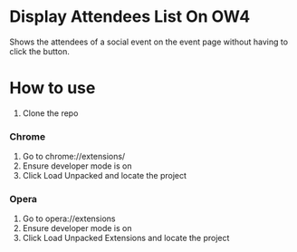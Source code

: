 # Display Attendees List On OW4
Shows the attendees of a social event on the event page without having to click the button.

# How to use

1. Clone the repo

### Chrome
1. Go to chrome://extensions/
2. Ensure developer mode is on
3. Click Load Unpacked and locate the project

### Opera
1. Go to opera://extensions
2. Ensure developer mode is on
3. Click Load Unpacked Extensions and locate the project
